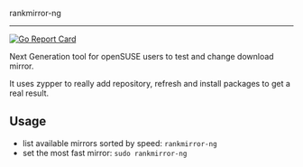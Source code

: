 rankmirror-ng

------

[![Go Report Card](https://goreportcard.com/badge/github.com/marguerite/rankmirror-ng)](https://goreportcard.com/report/github.com/marguerite/rankmirror-ng)

Next Generation tool for openSUSE users to test and change download mirror.

It uses zypper to really add repository, refresh and install packages to get a real result.

## Usage

* list available mirrors sorted by speed: `rankmirror-ng`
* set the most fast mirror: `sudo rankmirror-ng`

